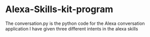 # Alexa-Skills-kit-program
The conversation.py is the python code for the Alexa conversation application
I have given three different intents in the alexa skills
